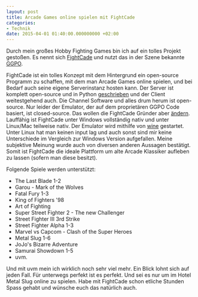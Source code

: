 ```yaml
---
layout: post
title: Arcade Games online spielen mit FightCade
categories:
- Technik
date: 2015-04-01 01:40:00.000000000 +02:00
---
```


Durch mein großes Hobby Fighting Games bin ich auf ein tolles Projekt gestoßen. Es nennt sich [FightCade](http://www.fightcade.com/) und nutzt das in der Szene bekannte [GGPO](http://ggpo.net/).

FightCade ist ein tolles Konzept mit dem Hintergrund ein open-source Programm zu schaffen, mit dem man Arcade Games online spielen, und bei Bedarf auch seine eigene Serverinstanz hosten kann. Der Server ist komplett open-source und in Python [geschrieben](https://github.com/poliva/ggposrv) und der Client weitestgehend auch. Die Channel Software und alles drum herum ist open-source. Nur leider der Emulator, der auf dem proprietären GGPO Code basiert, ist closed-source. Das wollen die FightCade Gründer aber [ändern](http://www.fightcade.com/#faq). Lauffähig ist FightCade unter Windows vollständig nativ und unter Linux/Mac teilweise nativ. Der Emulator wird mithilfe von [wine](https://www.winehq.org/) gestartet. Unter Linux hat man keinen input lag und auch sonst sind mir keine Unterschiede im Vergleich zur Windows Version aufgefallen. Meine subjektive Meinung wurde auch von diversen anderen Aussagen bestätigt. Somit ist FightCade die ideale Plattform um alte Arcade Klassiker aufleben zu lassen (sofern man diese besitzt).

Folgende Spiele werden unterstützt:

* The Last Blade 1-2
* Garou - Mark of the Wolves
* Fatal Fury 1-3
* King of Fighters '98
* Art of Fighting
* Super Street Fighter 2 - The new Challenger
* Street Fighter III 3rd Strike
* Street Fighter Alpha 1-3
* Marvel vs Capcom - Clash of the Super Heroes
* Metal Slug 1-6
* JoJo's Bizarre Adventure
* Samurai Showdown 1-5
* uvm.

Und mit uvm mein ich wirklich noch sehr viel mehr. Ein Blick lohnt sich auf jeden Fall. Für unterwegs perfekt ist es perfekt. Und sei es nur um im Hotel Metal Slug online zu spielen. Habe mit FightCade schon etliche Stunden Spass gehabt und wünsche euch das natürlich auch.
